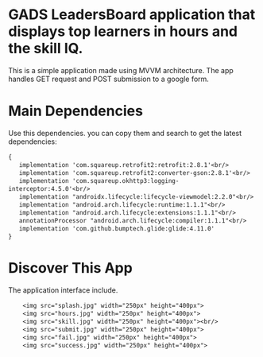 # GADS LeadersBoard application that displays top learners in hours and the skill IQ.
This is a simple application made using MVVM architecture. The app handles GET request and POST submission to a google form.

# Main Dependencies
 Use this dependencies. you can copy them and search to get the latest dependencies:

    {
       implementation 'com.squareup.retrofit2:retrofit:2.8.1'<br/>
       implementation 'com.squareup.retrofit2:converter-gson:2.8.1'<br/>
       implementation 'com.squareup.okhttp3:logging-interceptor:4.5.0'<br/>
       implementation "androidx.lifecycle:lifecycle-viewmodel:2.2.0"<br/>
       implementation "android.arch.lifecycle:runtime:1.1.1"<br/>
       implementation "android.arch.lifecycle:extensions:1.1.1"<br/>
       annotationProcessor "android.arch.lifecycle:compiler:1.1.1"<br/>
       implementation 'com.github.bumptech.glide:glide:4.11.0'
    }


# Discover This App
  The application interface include. <br/>

        <img src="splash.jpg" width="250px" height="400px">
        <img src="hours.jpg" width="250px" height="400px">
        <img src="skill.jpg" width="250px" height="400px"><br/>
        <img src="submit.jpg" width="250px" height="400px">
        <img src="fail.jpg" width="250px" height="400px">
        <img src="success.jpg" width="250px" height="400px">
</div>